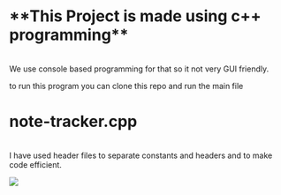 <h1>**This Project is made using c++ programming**</h1><br/>
We use console based programming for that so it not very GUI friendly.

to run this program you can clone this repo and run the main file <h1>**note-tracker.cpp**</h1>
<br/>
I have used header files to separate constants and headers and to make code efficient.

<img src="https://upload.wikimedia.org/wikipedia/commons/thumb/1/18/ISO_C%2B%2B_Logo.svg/300px-ISO_C%2B%2B_Logo.svg.png" height={40} width={40}/>
